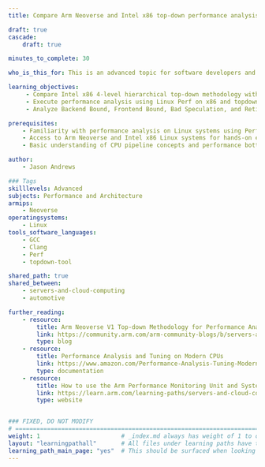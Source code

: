 ```yaml
---
title: Compare Arm Neoverse and Intel x86 top-down performance analysis with PMU counters 

draft: true
cascade:
    draft: true

minutes_to_complete: 30

who_is_this_for: This is an advanced topic for software developers and performance engineers who want to understand the similarities and differences between Arm Neoverse and Intel x86 top-down performance analysis using PMU counters, Linux Perf, and the topdown-tool. 

learning_objectives:
     - Compare Intel x86 4-level hierarchical top-down methodology with Arm Neoverse 2-stage approach using PMU counters
     - Execute performance analysis using Linux Perf on x86 and topdown-tool on Arm systems
     - Analyze Backend Bound, Frontend Bound, Bad Speculation, and Retiring categories across both architectures

prerequisites:
    - Familiarity with performance analysis on Linux systems using Perf and PMU counters
    - Access to Arm Neoverse and Intel x86 Linux systems for hands-on examples
    - Basic understanding of CPU pipeline concepts and performance bottlenecks

author:
    - Jason Andrews

### Tags
skilllevels: Advanced
subjects: Performance and Architecture
armips:
    - Neoverse
operatingsystems:
    - Linux
tools_software_languages:
    - GCC
    - Clang
    - Perf
    - topdown-tool

shared_path: true
shared_between:
    - servers-and-cloud-computing
    - automotive

further_reading:
    - resource:
        title: Arm Neoverse V1 Top-down Methodology for Performance Analysis & Telemetry Specification
        link: https://community.arm.com/arm-community-blogs/b/servers-and-cloud-computing-blog/posts/arm-neoverse-v1-top-down-methodology
        type: blog
    - resource:
        title: Performance Analysis and Tuning on Modern CPUs
        link: https://www.amazon.com/Performance-Analysis-Tuning-Modern-CPUs/dp/B0DNQZJ92S
        type: documentation
    - resource:
        title: How to use the Arm Performance Monitoring Unit and System Counter
        link: https://learn.arm.com/learning-paths/servers-and-cloud-computing/arm_pmu/
        type: website


### FIXED, DO NOT MODIFY
# ================================================================================
weight: 1                       # _index.md always has weight of 1 to order correctly
layout: "learningpathall"       # All files under learning paths have this same wrapper
learning_path_main_page: "yes"  # This should be surfaced when looking for related content. Only set for _index.md of learning path content.
---
```

